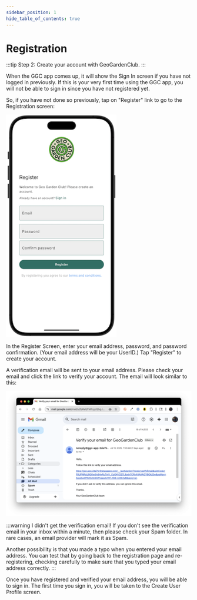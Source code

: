 ```yaml
---
sidebar_position: 1
hide_table_of_contents: true
---
```


# Registration

:::tip Step 2: Create your account with GeoGardenClub.
:::

When the GGC app comes up, it will show the Sign In screen if you have not logged in previously.  If this is your very first time using the GGC app, you will not be able to sign in since you have not registered yet.  

So, if you have not done so previously, tap on "Register" link to go to the Registration screen:

<img width="300" src="/img/user-guide/register-screen.png"/>


In the Register Screen, enter your email address, password, and password confirmation. (Your email address will be your UserID.)  Tap "Register" to create your account.

A verification email will be sent to your email address.  Please check your email and click the link to verify your account.  The email will look similar to this:

<img width="600" src="/img/user-guide/verify-email.png"/>

:::warning I didn't get the verification email! 
If you don't see the verification email in your inbox within a minute, then please check your Spam folder. In rare cases, an email provider will mark it as Spam.

Another possibility is that you made a typo when you entered your email address. You can test that by going back to the registration page and re-registering, checking carefully to make sure that you typed your email address correctly.
:::

Once you have registered and verified your email address, you will be able to sign in. The first time you sign in, you will be taken to the Create User Profile screen.
